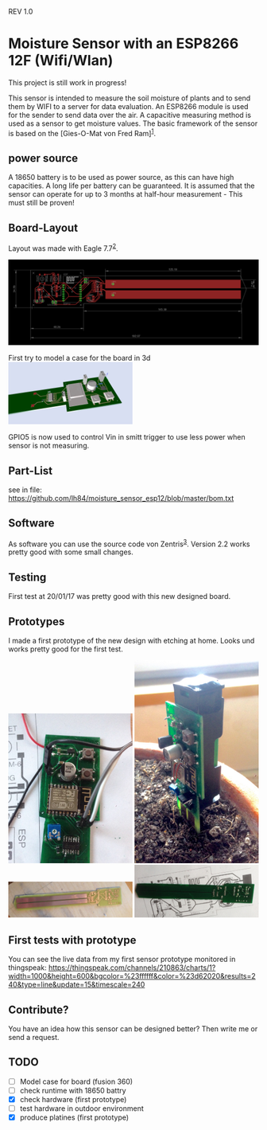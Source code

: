 REV 1.0

# Moisture Sensor with an ESP8266 12F (Wifi/Wlan)

This project is still work in progress!

This sensor is intended to measure the soil moisture of plants and to send them by WIFI to a server for data evaluation. An ESP8266 module is used for the sender to send data over the air. A capacitive measuring method is used as a sensor to get moisture values. The basic framework of the sensor is based on the [Gies-O-Mat von Fred Ram]<sup>[1]</sup>.

## power source

A 18650 battery is to be used as power source, as this can have high capacities. A long life per battery can be guaranteed. It is assumed that the sensor can operate for up to 3 months at half-hour measurement - This must still be proven!

## Board-Layout

Layout was made with Eagle 7.7<sup>[2]</sup>.

![Board](https://raw.githubusercontent.com/lh84/moisture_sensor_esp12/master/images/v1/sensor.png)

First try to model a case for the board in 3d
<img src="https://github.com/lh84/moisture_sensor_esp12/blob/master/export/ecad-io%20.png?raw=true" width="250">

GPIO5 is now used to control Vin in smitt trigger to use less power when sensor is not measuring.

## Part-List

see in file: https://github.com/lh84/moisture_sensor_esp12/blob/master/bom.txt

## Software

As software you can use the source code von Zentris<sup>[3]</sup>. Version 2.2 works pretty good with some small changes.

## Testing

First test at 20/01/17 was pretty good with this new designed board.

## Prototypes

I made a first prototype of the new design with etching at home. Looks und works pretty good for the first test.

<img src="https://github.com/lh84/moisture_sensor_esp12/blob/master/images/v1/first-prototype3.jpg?raw=true" width="250">
<img src="https://github.com/lh84/moisture_sensor_esp12/blob/master/images/v1/sensor_in_soil.jpeg?raw=true" width="250">
<img src="https://github.com/lh84/moisture_sensor_esp12/blob/master/images/v1/first-prototype.jpg?raw=true" width="250">
<img src="https://github.com/lh84/moisture_sensor_esp12/blob/master/images/v1/first-prototype2.jpg?raw=true" width="250">

## First tests with prototype

You can see the live data from my first sensor prototype monitored in thingspeak:
https://thingspeak.com/channels/210863/charts/1?width=1000&height=600&bgcolor=%23ffffff&color=%23d62020&results=240&type=line&update=15&timescale=240


## Contribute?

You have an idea how this sensor can be designed better? Then write me or send a request.

## TODO

- [ ] Model case for board (fusion 360)
- [ ] check runtime with 18650 battry
- [x] check hardware (first prototype)
- [ ] test hardware in outdoor environment
- [X] produce platines (first prototype)

[1]: https://www.mikrocontroller.net/topic/335407
[2]: https://cadsoft.io/de/
[3]: https://github.com/Zentris/erdfeuchtemessung
